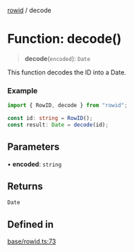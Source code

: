 [rowid](../README.md) / decode

# Function: decode()

> **decode**(`encoded`): `Date`

This function decodes the ID into a Date.

### Example

```typescript
import { RowID, decode } from "rowid";

const id: string = RowID();
const result: Date = decode(id);
```

## Parameters

• **encoded**: `string`

## Returns

`Date`

## Defined in

[base/rowid.ts:73](https://github.com/alpheustangs/rowid.js/blob/68e6ee836f9687b3dbb23a54c93ad90273de5d07/packages/rowid/src/base/rowid.ts#L73)
